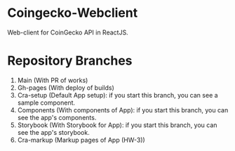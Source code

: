 # Coingecko-Webclient

Web-client for CoinGecko API in ReactJS. 

# Repository Branches

1. Main (With PR of works)
2. Gh-pages (With deploy of builds)
3. Cra-setup (Default App setup): if you start this branch, you can see a sample component. 
4. Components (With components of App): if you start this branch, you can see the app's components. 
5. Storybook (With Storybook for App): if you start this branch, you can see the app's storybook. 
6. Cra-markup (Markup pages of App (HW-3))
